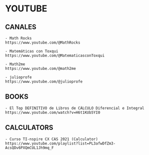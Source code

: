 
# YOUTUBE

## CANALES

    - Math Rocks
    https://www.youtube.com/@MathRocks

    - Matemáticas con Toxqui 
    https://www.youtube.com/@MatematicasconToxqui

    - Math2me
    https://www.youtube.com/@math2me

    - julioprofe
    https://www.youtube.com/@julioprofe



## BOOKS

    - El Top DEFINITIVO de Libros de CÁLCULO Diferencial e Integral
    https://www.youtube.com/watch?v=H6t1KUb5YI0



## CALCULATORS

    - Curso TI-nspire CX CAS 2021 (Calculator)
    https://www.youtube.com/playlist?list=PL3afwDfZm3-AcsQDv6PXQmCUL1Jh9mq_F